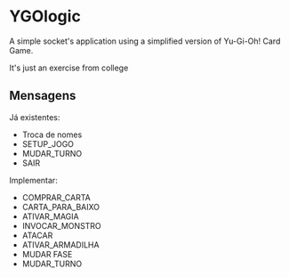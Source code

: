# YGOlogic

A simple socket's application using a simplified version of Yu-Gi-Oh! Card Game.

It's just an exercise from college

## Mensagens

Já existentes:

- Troca de nomes
- SETUP_JOGO
- MUDAR_TURNO
- SAIR

Implementar:

- COMPRAR_CARTA
- CARTA_PARA_BAIXO
- ATIVAR_MAGIA
- INVOCAR_MONSTRO
- ATACAR
- ATIVAR_ARMADILHA
- MUDAR FASE
- MUDAR_TURNO
